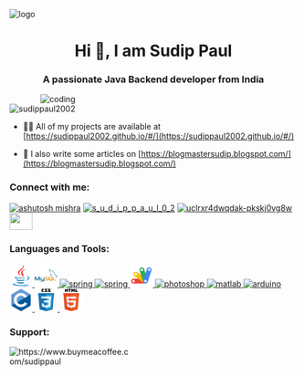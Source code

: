![logo](https://github.com/sudippaul2002/uploaded_photo/blob/main/cover-photo.gif)
<h1 align="center">Hi 👋, I am Sudip Paul</h1>
<h3 align="center">A passionate Java Backend developer from India</h3>
<img align="right" alt="coding" width="450"  src="https://github.com/sudippaul2002/sudippaul200/blob/main/212749447-bfb7e725-6987-49d9-ae85-2015e3e7cc41.gif">


<p align="left"> <img src="https://komarev.com/ghpvc/?username=sudippaul2002&label=Profile%20views&color=0e75b6&style=flat" alt="sudippaul2002" /> </p>

- 👨‍💻 All of my projects are available at [https://sudippaul2002.github.io/#/](https://sudippaul2002.github.io/#/)

- 📝 I also write some articles on [https://blogmastersudip.blogspot.com/](https://blogmastersudip.blogspot.com/)

<h3 align="left">Connect with me:</h3>
<p align="left">
<a href="https://www.linkedin.com/in/sudip-paul-aa688b25a/" target="blank"><img align="center" src="https://raw.githubusercontent.com/rahuldkjain/github-profile-readme-generator/master/src/images/icons/Social/linked-in-alt.svg" alt="ashutosh mishra" height="30" width="40" /></a>
<a href="https://instagram.com/s_u_d_i_p_p_a_u_l_0_2" target="blank"><img align="center" src="https://raw.githubusercontent.com/rahuldkjain/github-profile-readme-generator/master/src/images/icons/Social/instagram.svg" alt="s_u_d_i_p_p_a_u_l_0_2" height="30" width="40" /></a>
<a href="https://www.youtube.com/@learnwithlerner" target="blank"><img align="center" src="https://raw.githubusercontent.com/rahuldkjain/github-profile-readme-generator/master/src/images/icons/Social/youtube.svg" alt="uclrxr4dwqdak-pkskj0vg8w" height="30" width="40" /></a>
<a href="https://blogmastersudip.blogspot.com/" target="blank"><img align="center" src="https://1000logos.net/wp-content/uploads/2020/08/Blogger-Logo-2010.png" height="30" width="40" /></a>
</p>

<h3 align="left">Languages and Tools:</h3>
<p align="left"><a href="https://www.java.com" target="_blank" rel="noreferrer"> <img src="https://raw.githubusercontent.com/devicons/devicon/master/icons/java/java-original.svg" alt="java" width="40" height="40"/> </a> <a href="https://www.mysql.com/" target="_blank" rel="noreferrer"> <img src="https://raw.githubusercontent.com/devicons/devicon/master/icons/mysql/mysql-original-wordmark.svg" alt="mysql" width="40" height="40"/> </a>  <a href="https://spring.io/" target="_blank" rel="noreferrer"> <img src="https://www.vectorlogo.zone/logos/springio/springio-icon.svg" alt="spring" width="40" height="40"/> </a><a href="https://hibernate.org/" target="_blank" rel="noreferrer"> <img src="https://avatars.githubusercontent.com/u/348262?s=200&v=4" alt="spring" width="40" height="40"/> </a><a href="https://script.google.com/home" target="_blank" rel="noreferrer"> <img src="https://github.com/sudippaul2002/uploaded_photo/blob/main/Google_Apps_Script.svg.png?raw=true" alt="appscript" width="40" height="40"/> </a><a href="https://www.photoshop.com/en" target="_blank" rel="noreferrer"> <img src="https://upload.wikimedia.org/wikipedia/commons/thumb/a/af/Adobe_Photoshop_CC_icon.svg/2101px-Adobe_Photoshop_CC_icon.svg.png" alt="photoshop" width="40" height="40"/> </a><a href="https://www.mathworks.com/" target="_blank" rel="noreferrer"> <img src="https://upload.wikimedia.org/wikipedia/commons/2/21/Matlab_Logo.png" alt="matlab" width="40" height="40"/> </a> <a href="https://www.arduino.cc/" target="_blank" rel="noreferrer"> <img src="https://cdn.worldvectorlogo.com/logos/arduino-1.svg" alt="arduino" width="40" height="40"/> </a> <a href="https://www.cprogramming.com/" target="_blank" rel="noreferrer"> <img src="https://raw.githubusercontent.com/devicons/devicon/master/icons/c/c-original.svg" alt="c" width="40" height="40"/> </a> <a href="https://www.w3schools.com/css/" target="_blank" rel="noreferrer"> <img src="https://raw.githubusercontent.com/devicons/devicon/master/icons/css3/css3-original-wordmark.svg" alt="css3" width="40" height="40"/> </a> <a href="https://www.w3.org/html/" target="_blank" rel="noreferrer"> <img src="https://raw.githubusercontent.com/devicons/devicon/master/icons/html5/html5-original-wordmark.svg" alt="html5" width="40" height="40"/> </a> </p>

<h3 align="left">Support:</h3>
<p><a href="https://www.buymeacoffee.com/sudippaul"> <img align="left" src="https://cdn.buymeacoffee.com/buttons/v2/default-yellow.png" height="50" width="210" alt="https://www.buymeacoffee.com/sudippaul" /></a></p><br><br>

